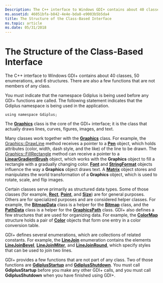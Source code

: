 ```yaml
---
Description: The C++ interface to Windows GDI+ contains about 40 classes, 50 enumerations, and 6 structures. There are also a few functions that are not members of any class.
ms.assetid: 46051bfa-b842-4e4e-bda8-e9003b5b5da4
title: The Structure of the Class-Based Interface
ms.topic: article
ms.date: 05/31/2018
---
```


# The Structure of the Class-Based Interface

The C++ interface to Windows GDI+ contains about 40 classes, 50 enumerations, and 6 structures. There are also a few functions that are not members of any class.

You must indicate that the namespace Gdiplus is being used before any GDI+ functions are called. The following statement indicates that the Gdiplus namespace is being used in the application.

`using namespace Gdiplus;`

The [**Graphics**](/windows/desktop/api/gdiplusgraphics/nl-gdiplusgraphics-graphics) class is the core of the GDI+ interface; it is the class that actually draws lines, curves, figures, images, and text.

Many classes work together with the [**Graphics**](/windows/desktop/api/gdiplusgraphics/nl-gdiplusgraphics-graphics) class. For example, the [Graphics::DrawLine](https://msdn.microsoft.com/library/ms535748(v=VS.85).aspx) method receives a pointer to a [**Pen**](/windows/desktop/api/gdipluspen/nl-gdipluspen-pen) object, which holds attributes (color, width, dash style, and the like) of the line to be drawn. The [Graphics::FillRectangle](https://msdn.microsoft.com/library/ms535773(v=VS.85).aspx) method can receive a pointer to a [**LinearGradientBrush**](/windows/desktop/api/gdiplusbrush/nl-gdiplusbrush-lineargradientbrush) object, which works with the **Graphics** object to fill a rectangle with a gradually changing color. [**Font**](/windows/desktop/api/gdiplusheaders/nl-gdiplusheaders-font) and [**StringFormat**](/windows/desktop/api/gdiplusstringformat/nl-gdiplusstringformat-stringformat) objects influence the way a **Graphics** object draws text. A [**Matrix**](/windows/desktop/api/gdiplusmatrix/nl-gdiplusmatrix-matrix) object stores and manipulates the world transformation of a **Graphics** object, which is used to rotate, scale, and flip images.

Certain classes serve primarily as structured data types. Some of those classes (for example, [**Rect**](/windows/desktop/api/gdiplustypes/nl-gdiplustypes-rect), [**Point**](/windows/desktop/api/gdiplustypes/nl-gdiplustypes-point), and [**Size**](/windows/desktop/api/gdiplustypes/nl-gdiplustypes-size)) are for general purposes. Others are for specialized purposes and are considered helper classes. For example, the [**BitmapData**](https://msdn.microsoft.com/library/ms534421(v=VS.85).aspx) class is a helper for the [**Bitmap**](/windows/desktop/api/gdiplusheaders/nl-gdiplusheaders-bitmap) class, and the [**PathData**](/windows/desktop/api/gdiplustypes/nl-gdiplustypes-pathdata) class is a helper for the [**GraphicsPath**](/windows/desktop/api/gdipluspath/nl-gdipluspath-graphicspath) class. GDI+ also defines a few structures that are used for organizing data. For example, the [**ColorMap**](/windows/desktop/api/Gdipluscolormatrix/ns-gdipluscolormatrix-colormap) structure holds a pair of [**Color**](/windows/desktop/api/gdipluscolor/nl-gdipluscolor-color) objects that form one entry in a color conversion table.

GDI+ defines several enumerations, which are collections of related constants. For example, the [**LineJoin**](/windows/desktop/api/Gdiplusenums/ne-gdiplusenums-linejoin) enumeration contains the elements [****LineJoinBevel****](/windows/desktop/api/Gdiplusenums/ne-gdiplusenums-linejoin), [****LineJoinMiter****](/windows/desktop/api/Gdiplusenums/ne-gdiplusenums-linejoin), and [****LineJoinRound****](/windows/desktop/api/Gdiplusenums/ne-gdiplusenums-linejoin), which specify styles that can be used to join two lines.

GDI+ provides a few functions that are not part of any class. Two of those functions are [**GdiplusStartup**](/windows/desktop/api/Gdiplusinit/nf-gdiplusinit-gdiplusstartup) and [**GdiplusShutdown**](/windows/desktop/api/Gdiplusinit/nf-gdiplusinit-gdiplusshutdown). You must call **GdiplusStartup** before you make any other GDI+ calls, and you must call **GdiplusShutdown** when you have finished using GDI+.

 

 



